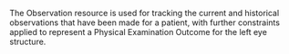 The Observation resource is used for tracking the current and historical observations that have been made for a patient, with further constraints applied to represent a Physical Examination Outcome for the left eye structure.